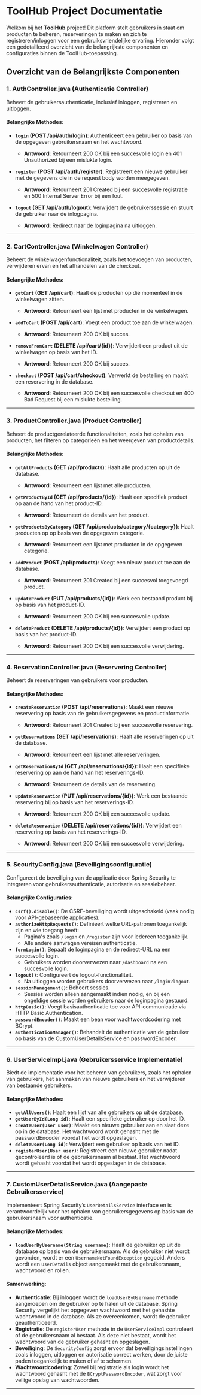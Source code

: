 # ToolHub Project Documentatie

Welkom bij het **ToolHub** project! Dit platform stelt gebruikers in staat om producten te beheren, reserveringen te maken en zich te registreren/inloggen voor een gebruiksvriendelijke ervaring. Hieronder volgt een gedetailleerd overzicht van de belangrijkste componenten en configuraties binnen de ToolHub-toepassing.

## Overzicht van de Belangrijkste Componenten

### 1. **AuthController.java** (Authenticatie Controller)
Beheert de gebruikersauthenticatie, inclusief inloggen, registreren en uitloggen.

#### Belangrijke Methodes:
- **`login` (POST /api/auth/login)**: Authenticeert een gebruiker op basis van de opgegeven gebruikersnaam en het wachtwoord.
  - **Antwoord**: Retourneert 200 OK bij een succesvolle login en 401 Unauthorized bij een mislukte login.

- **`register` (POST /api/auth/register)**: Registreert een nieuwe gebruiker met de gegevens die in de request body worden meegegeven.
  - **Antwoord**: Retourneert 201 Created bij een succesvolle registratie en 500 Internal Server Error bij een fout.

- **`logout` (GET /api/auth/logout)**: Verwijdert de gebruikerssessie en stuurt de gebruiker naar de inlogpagina.
  - **Antwoord**: Redirect naar de loginpagina na uitloggen.

---

### 2. **CartController.java** (Winkelwagen Controller)
Beheert de winkelwagenfunctionaliteit, zoals het toevoegen van producten, verwijderen ervan en het afhandelen van de checkout.

#### Belangrijke Methodes:
- **`getCart` (GET /api/cart)**: Haalt de producten op die momenteel in de winkelwagen zitten.
  - **Antwoord**: Retourneert een lijst met producten in de winkelwagen.

- **`addToCart` (POST /api/cart)**: Voegt een product toe aan de winkelwagen.
  - **Antwoord**: Retourneert 200 OK bij succes.

- **`removeFromCart` (DELETE /api/cart/{id})**: Verwijdert een product uit de winkelwagen op basis van het ID.
  - **Antwoord**: Retourneert 200 OK bij succes.

- **`checkout` (POST /api/cart/checkout)**: Verwerkt de bestelling en maakt een reservering in de database.
  - **Antwoord**: Retourneert 200 OK bij een succesvolle checkout en 400 Bad Request bij een mislukte bestelling.

---

### 3. **ProductController.java** (Product Controller)
Beheert de productgerelateerde functionaliteiten, zoals het ophalen van producten, het filteren op categorieën en het weergeven van productdetails.

#### Belangrijke Methodes:
- **`getAllProducts` (GET /api/products)**: Haalt alle producten op uit de database.
  - **Antwoord**: Retourneert een lijst met alle producten.

- **`getProductById` (GET /api/products/{id})**: Haalt een specifiek product op aan de hand van het product-ID.
  - **Antwoord**: Retourneert de details van het product.

- **`getProductsByCategory` (GET /api/products/category/{category})**: Haalt producten op op basis van de opgegeven categorie.
  - **Antwoord**: Retourneert een lijst met producten in de opgegeven categorie.

- **`addProduct` (POST /api/products)**: Voegt een nieuw product toe aan de database.
  - **Antwoord**: Retourneert 201 Created bij een succesvol toegevoegd product.

- **`updateProduct` (PUT /api/products/{id})**: Werk een bestaand product bij op basis van het product-ID.
  - **Antwoord**: Retourneert 200 OK bij een succesvolle update.

- **`deleteProduct` (DELETE /api/products/{id})**: Verwijdert een product op basis van het product-ID.
  - **Antwoord**: Retourneert 200 OK bij een succesvolle verwijdering.

---

### 4. **ReservationController.java** (Reservering Controller)
Beheert de reserveringen van gebruikers voor producten.

#### Belangrijke Methodes:
- **`createReservation` (POST /api/reservations)**: Maakt een nieuwe reservering op basis van de gebruikersgegevens en productinformatie.
  - **Antwoord**: Retourneert 201 Created bij een succesvolle reservering.

- **`getReservations` (GET /api/reservations)**: Haalt alle reserveringen op uit de database.
  - **Antwoord**: Retourneert een lijst met alle reserveringen.

- **`getReservationById` (GET /api/reservations/{id})**: Haalt een specifieke reservering op aan de hand van het reserverings-ID.
  - **Antwoord**: Retourneert de details van de reservering.

- **`updateReservation` (PUT /api/reservations/{id})**: Werk een bestaande reservering bij op basis van het reserverings-ID.
  - **Antwoord**: Retourneert 200 OK bij een succesvolle update.

- **`deleteReservation` (DELETE /api/reservations/{id})**: Verwijdert een reservering op basis van het reserverings-ID.
  - **Antwoord**: Retourneert 200 OK bij een succesvolle verwijdering.

---

### 5. **SecurityConfig.java** (Beveiligingsconfiguratie)
Configureert de beveiliging van de applicatie door Spring Security te integreren voor gebruikersauthenticatie, autorisatie en sessiebeheer.

#### Belangrijke Configuraties:
- **`csrf().disable()`**: De CSRF-beveiliging wordt uitgeschakeld (vaak nodig voor API-gebaseerde applicaties).
- **`authorizeHttpRequests()`**: Definieert welke URL-patronen toegankelijk zijn en wie toegang heeft:
  - Pagina's zoals `/login` en `/register` zijn voor iedereen toegankelijk.
  - Alle andere aanvragen vereisen authenticatie.
- **`formLogin()`**: Bepaalt de loginpagina en de redirect-URL na een succesvolle login.
  - Gebruikers worden doorverwezen naar `/dashboard` na een succesvolle login.
- **`logout()`**: Configureert de logout-functionaliteit.
  - Na uitloggen worden gebruikers doorverwezen naar `/login?logout`.
- **`sessionManagement()`**: Beheert sessies.
  - Sessies worden alleen aangemaakt indien nodig, en bij een ongeldige sessie worden gebruikers naar de loginpagina gestuurd.
- **`httpBasic()`**: Voegt basisauthenticatie toe voor API-communicatie via HTTP Basic Authentication.
- **`passwordEncoder()`**: Maakt een bean voor wachtwoordcodering met BCrypt.
- **`authenticationManager()`**: Behandelt de authenticatie van de gebruiker op basis van de CustomUserDetailsService en passwordEncoder.

---

### 6. **UserServiceImpl.java** (Gebruikersservice Implementatie)
Biedt de implementatie voor het beheren van gebruikers, zoals het ophalen van gebruikers, het aanmaken van nieuwe gebruikers en het verwijderen van bestaande gebruikers.

#### Belangrijke Methodes:
- **`getAllUsers()`**: Haalt een lijst van alle gebruikers op uit de database.
- **`getUserById(Long id)`**: Haalt een specifieke gebruiker op door het ID.
- **`createUser(User user)`**: Maakt een nieuwe gebruiker aan en slaat deze op in de database. Het wachtwoord wordt gehasht met de passwordEncoder voordat het wordt opgeslagen.
- **`deleteUser(Long id)`**: Verwijdert een gebruiker op basis van het ID.
- **`registerUser(User user)`**: Registreert een nieuwe gebruiker nadat gecontroleerd is of de gebruikersnaam al bestaat. Het wachtwoord wordt gehasht voordat het wordt opgeslagen in de database.

---

### 7. **CustomUserDetailsService.java** (Aangepaste Gebruikersservice)
Implementeert Spring Security’s `UserDetailsService` interface en is verantwoordelijk voor het ophalen van gebruikersgegevens op basis van de gebruikersnaam voor authenticatie.

#### Belangrijke Methodes:
- **`loadUserByUsername(String username)`**: Haalt de gebruiker op uit de database op basis van de gebruikersnaam. Als de gebruiker niet wordt gevonden, wordt er een `UsernameNotFoundException` gegooid. Anders wordt een `UserDetails` object aangemaakt met de gebruikersnaam, wachtwoord en rollen.

#### Samenwerking:
- **Authenticatie**: Bij inloggen wordt de `loadUserByUsername` methode aangeroepen om de gebruiker op te halen uit de database. Spring Security vergelijkt het opgegeven wachtwoord met het gehashte wachtwoord in de database. Als ze overeenkomen, wordt de gebruiker geauthenticeerd.
- **Registratie**: De `registerUser` methode in de `UserServiceImpl` controleert of de gebruikersnaam al bestaat. Als deze niet bestaat, wordt het wachtwoord van de gebruiker gehasht en opgeslagen.
- **Beveiliging**: De `SecurityConfig` zorgt ervoor dat beveiligingsinstellingen zoals inloggen, uitloggen en autorisatie correct werken, door de juiste paden toegankelijk te maken of af te schermen.
- **Wachtwoordcodering**: Zowel bij registratie als login wordt het wachtwoord gehasht met de `BCryptPasswordEncoder`, wat zorgt voor veilige opslag van wachtwoorden.

---

